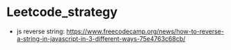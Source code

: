 # Leetcode_strategy
- js reverse string: https://www.freecodecamp.org/news/how-to-reverse-a-string-in-javascript-in-3-different-ways-75e4763c68cb/
